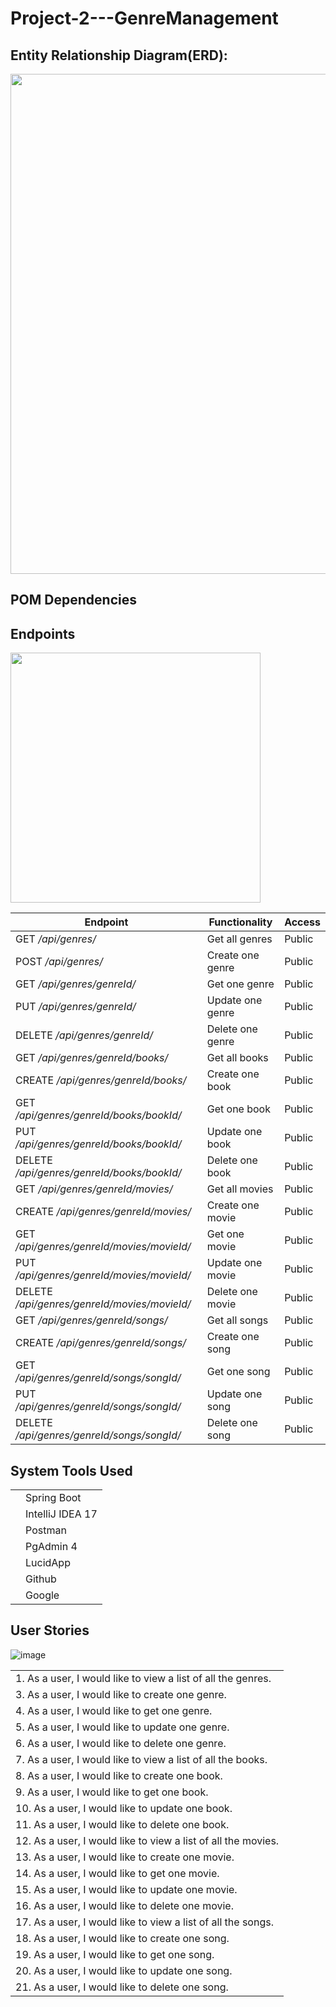# Project-2---GenreManagement
















## Entity Relationship Diagram(ERD):
<img src ="https://user-images.githubusercontent.com/89958717/152399747-f98a047c-6789-4518-a235-edd7676c8c3d.png" width = "700" height = "800" />



## POM Dependencies





## Endpoints
<img src="https://user-images.githubusercontent.com/89958717/152418501-d6f528d0-17d2-4189-997e-76ff23538794.png" width = "400" height ="400" />




Endpoint	| Functionality	|Access
--- | --- | ---
GET */api/genres/*	|Get all genres |	Public
POST */api/genres/*	|Create one genre|	Public
GET */api/genres/genreId/*	|Get one genre|	Public
PUT */api/genres/genreId/*	|Update one genre |	Public
DELETE */api/genres/genreId/*	|Delete one genre|	Public
GET */api/genres/genreId/books/*	|Get all books |	Public
CREATE */api/genres/genreId/books/*	|Create one book	|Public
GET */api/genres/genreId/books/bookId/*	|Get one book |	Public
PUT */api/genres/genreId/books/bookId/*	|Update one book|	Public
DELETE */api/genres/genreId/books/bookId/*	|Delete one book	|Public
GET */api/genres/genreId/movies/*	|Get all movies	|Public
CREATE */api/genres/genreId/movies/*	|Create one movie	|Public
GET */api/genres/genreId/movies/movieId/*|	Get one movie	|Public
PUT */api/genres/genreId/movies/movieId/*	|Update one movie	|Public
DELETE */api/genres/genreId/movies/movieId/*	|Delete one movie	|Public
GET */api/genres/genreId/songs/*	|Get all songs|	Public
CREATE */api/genres/genreId/songs/*	|Create one song|	Public
GET */api/genres/genreId/songs/songId/*	|Get one song	|Public
PUT */api/genres/genreId/songs/songId/*	|Update one song	|Public
DELETE */api/genres/genreId/songs/songId/*	|Delete one song	|Public


## System Tools Used
|   |    |
|---|--- |
|  |Spring Boot|
|  |IntelliJ IDEA 17|
|  |Postman|
|  |PgAdmin 4|
|  |LucidApp|
| |Github|
|  |Google |


## User Stories
![image](https://user-images.githubusercontent.com/89958717/152399362-99d7596a-fe4f-4d3e-841f-e62bd37b1e67.png)

|      |
|--- |
|1. As a user, I would like to view a list of all the genres.|
|3. As a user, I would like to create one genre.|
|4. As a user, I would like to get one genre.|
|5. As a user, I would like to update one genre.|
|6. As a user, I would like to delete one genre. |
|7. As a user, I would like to view a list of all the books.|
|8. As a user, I would like to create one book.|
|9. As a user, I would like to get one book.|
|10. As a user, I would like to update one book.|
|11. As a user, I would like to delete one book. |
|12. As a user, I would like to view a list of all the movies.|
|13. As a user, I would like to create one movie.|
|14. As a user, I would like to get one movie.|
|15. As a user, I would like to update one movie.|
|16. As a user, I would like to delete one movie. |
|17. As a user, I would like to view a list of all the songs.|
|18. As a user, I would like to create one song.|
|19. As a user, I would like to get one song.|
|20. As a user, I would like to update one song.|
|21. As a user, I would like to delete one song.|
